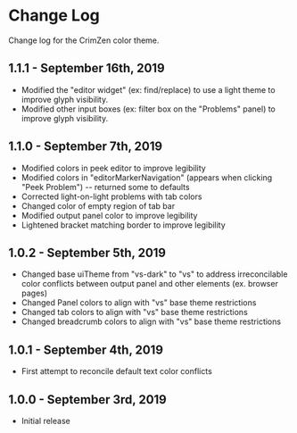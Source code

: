 # Change Log

Change log for the CrimZen color theme.

## 1.1.1 - September 16th, 2019

- Modified the "editor widget" (ex: find/replace) to use a light theme to improve glyph visibility.
- Modified other input boxes (ex: filter box on the "Problems" panel) to improve glyph visibility.

## 1.1.0 - September 7th, 2019

- Modified colors in peek editor to improve legibility
- Modified colors in "editorMarkerNavigation" (appears when clicking "Peek Problem") -- returned some to defaults
- Corrected light-on-light problems with tab colors
- Changed color of empty region of tab bar
- Modified output panel color to improve legibility
- Lightened bracket matching border to improve legibility

## 1.0.2 - September 5th, 2019

- Changed base uiTheme from "vs-dark" to "vs" to address irreconcilable color conflicts between output panel and other elements (ex. browser pages)
- Changed Panel colors to align with "vs" base theme restrictions
- Changed tab colors to align with "vs" base theme restrictions
- Changed breadcrumb colors to align with "vs" base theme restrictions

## 1.0.1 - September 4th, 2019

- First attempt to reconcile default text color conflicts

## 1.0.0 - September 3rd, 2019

- Initial release
